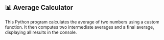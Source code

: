 ## 📊 Average Calculator
This Python program calculates the average of two numbers using a custom function. 
It then computes two intermediate averages and a final average, displaying all results in the console.
